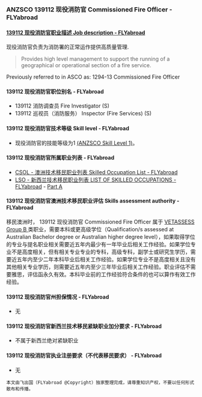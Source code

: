 ### ANZSCO 139112 现役消防官 Commissioned Fire Officer - FLYabroad ###

####  [139112 现役消防官职业描述 Job description - FLYabroad](http://www.flyabroadvisa.com/anzsco/1391.html#139112)

现役消防官负责为消防署的正常运作提供高质量管理. 

> Provides high level management to support the running of a geographical or operational section of a fire service.

Previously referred to in ASCO as: 
1294-13 Commissioned Fire Officer

#### 139112 现役消防官职位别名 - FLYabroad
 
- 139112	 消防调查员 Fire Investigator (S)
- 139112	 巡视员（消防服务） Inspector (Fire Services) (S)

#### 139112 现役消防官技术等级 Skill level - FLYabroad

- 现役消防官的技能等级为1 [(ANZSCO Skill Level 1)](http://www.flyabroadvisa.com/anzsco/)。

#### 139112 现役消防官所属职业列表 - FLYabroad

- [CSOL - 澳洲技术移民职业列表 Skilled Occupation List - FLYabroad](http://www.flyabroadvisa.com/sol/)
- [LSO - 新西兰技术移民职业列表 LIST OF SKILLED OCCUPATIONS - FLYabroad](http://nz.flyabroadvisa.com/lso/) - [Part A](parta)

#### 139112 现役消防官澳洲技术移民职业评估 Skills assessment authority - FLYabroad

移民澳洲时， 139112 现役消防官 Commissioned Fire Officer 属于 [VETASSESS Group B ](http://www.flyabroadvisa.com/ass/vetassess.html)类职业，需要本科或更高级学位（Qualification/s assessed at Australian Bachelor degree or Australian higher degree level），如果取得学位的专业与提名职业相关需要近五年内最少有一年毕业后相关工作经验。如果学位专业不是高度相关，但有相关专业专业的专科，高级专科，副学士或研究生学历，需要近五年内至少二年本科毕业后相关工作经验。如果学位专业不是高度相关且没有其他相关专业学历，则需要近五年内至少三年毕业后相关工作经验。职业评估不需要雅思，评估函永久有效。本科毕业前的工作经验符合条件的也可以算作有效工作经验。

#### 139112 现役消防官州担保情况 - FLYabroad

- 无

#### 139112 现役消防官新西兰技术移民紧缺职业加分要求 - FLYabroad

- 不属于新西兰绝对紧缺职业

#### 139112 现役消防官执业注册要求（不代表移民要求） - FLYabroad

- 无

`本文由飞出国（FLYabroad @Copyright）独家整理完成，请尊重知识产权，不要以任何形式散布和传播。`